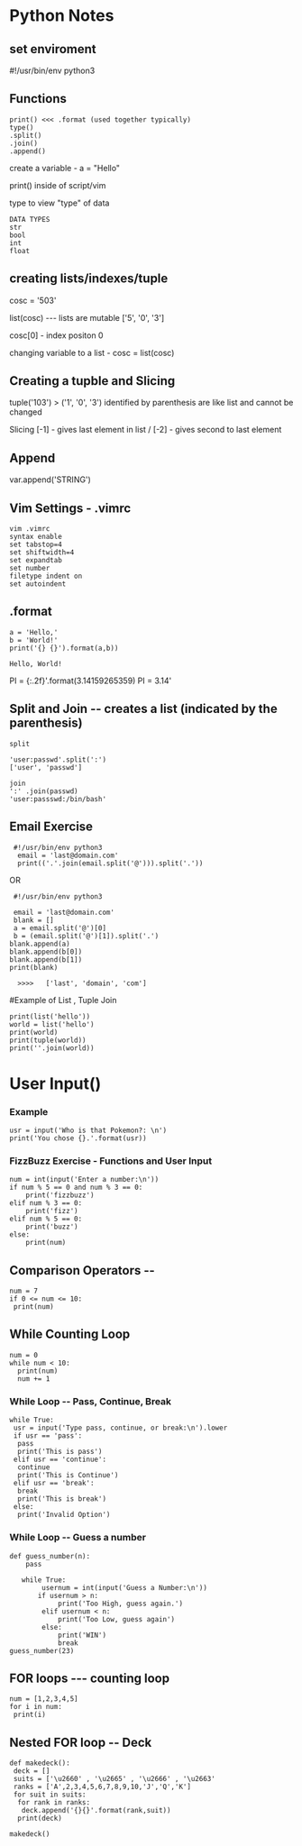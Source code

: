 # Python Notes 

## set enviroment  
#!/usr/bin/env python3 

## Functions
```
print() <<< .format (used together typically)
type()
.split()
.join()
.append()
```

create a variable - a = "Hello"

print() inside of script/vim

type to view "type" of data
```
DATA TYPES
str 
bool 
int 
float 
```

## creating lists/indexes/tuple

cosc = '503'

list(cosc)  --- lists are mutable ['5', '0', '3']

cosc[0]  - index positon 0

changing variable to a list - cosc = list(cosc)

## Creating a tupble and Slicing 
tuple('103') > ('1', '0', '3') identified by parenthesis are like list and cannot be changed

Slicing [-1] - gives last element in list / [-2] - gives second to last element

## Append
var.append('STRING')

## Vim Settings - .vimrc
```
vim .vimrc
syntax enable
set tabstop=4
set shiftwidth=4
set expandtab
set number
filetype indent on 
set autoindent
```
## .format 
```
a = 'Hello,'
b = 'World!'
print('{} {}').format(a,b))

Hello, World!
```

PI = {:.2f}'.format(3.14159265359)
PI = 3.14'


## Split and Join -- creates a list (indicated by the parenthesis)
```
split

'user:passwd'.split(':')
['user', 'passwd']

join
':' .join(passwd)
'user:passswd:/bin/bash'
```

## Email Exercise
```
 #!/usr/bin/env python3 
  email = 'last@domain.com'
  print(('.'.join(email.split('@'))).split('.'))
```
OR
```
 #!/usr/bin/env python3
 
 email = 'last@domain.com'
 blank = []
 a = email.split('@')[0]
 b = (email.split('@')[1]).split('.')
blank.append(a)
blank.append(b[0])
blank.append(b[1]) 
print(blank)

  >>>>   ['last', 'domain', 'com']
```

#Example of List , Tuple Join
```
print(list('hello'))
world = list('hello')
print(world)
print(tuple(world))
print(''.join(world))
```

# User Input()
### Example 
```
usr = input('Who is that Pokemon?: \n')
print('You chose {}.'.format(usr))
```
### FizzBuzz Exercise - Functions and User Input
```
num = int(input('Enter a number:\n'))
if num % 5 == 0 and num % 3 == 0:
    print('fizzbuzz')
elif num % 3 == 0:
    print('fizz')
elif num % 5 == 0:
    print('buzz')
else:
    print(num)
```

## Comparison Operators -- 
```
num = 7
if 0 <= num <= 10:
 print(num)
```
## While Counting Loop
```
num = 0
while num < 10:
  print(num)
  num += 1
```
### While Loop -- Pass, Continue, Break
```
while True:
 usr = input('Type pass, continue, or break:\n').lower
 if usr == 'pass':
  pass
  print('This is pass')
 elif usr == 'continue':
  continue
  print('This is Continue')
 elif usr == 'break':
  break
  print('This is break')
 else:
  print('Invalid Option')
```

### While Loop -- Guess a number
```
def guess_number(n):
    pass
 
   while True:
        usernum = int(input('Guess a Number:\n'))
       if usernum > n: 
            print('Too High, guess again.')
        elif usernum < n:
            print('Too Low, guess again')
        else:              
            print('WIN')
            break
guess_number(23)
```
## FOR loops --- counting loop
```
num = [1,2,3,4,5]
for i in num:
 print(i)
```
## Nested FOR loop -- Deck 
```
def makedeck():
 deck = []
 suits = ['\u2660' , '\u2665' , '\u2666' , '\u2663'
 ranks = ['A',2,3,4,5,6,7,8,9,10,'J','Q','K']
 for suit in suits:
  for rank in ranks:
   deck.append('{}{}'.format(rank,suit))
  print(deck)

makedeck()
```

